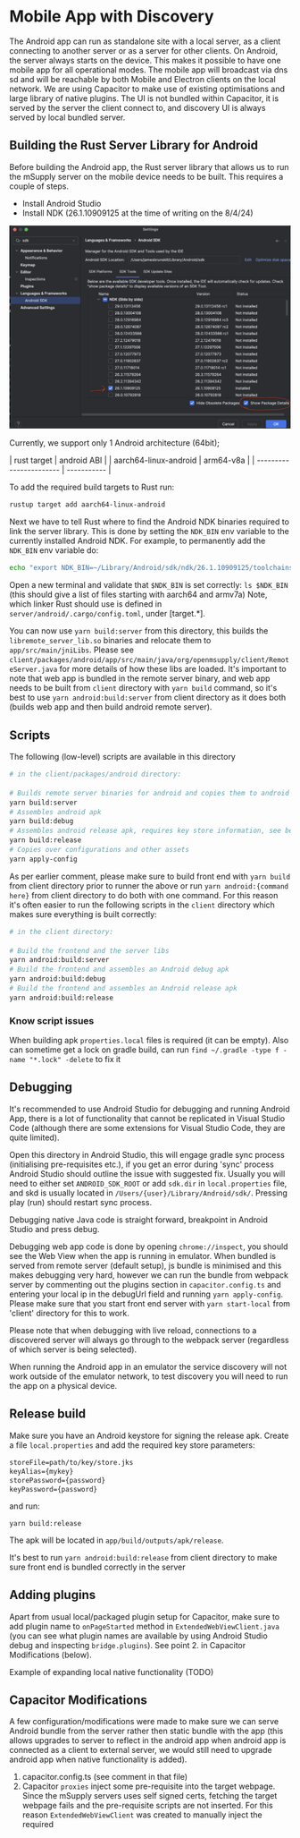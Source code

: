 # Mobile App with Discovery

The Android app can run as standalone site with a local server, as a client connecting to another server or as a server for other clients.
On Android, the server always starts on the device.
This makes it possible to have one mobile app for all operational modes.
The mobile app will broadcast via dns sd and will be reachable by both Mobile and Electron clients on the local network.
We are using Capacitor to make use of existing optimisations and large library of native plugins.
The UI is not bundled within Capacitor, it is served by the server the client connect to, and discovery UI is always served by local bundled server.

## Building the Rust Server Library for Android

Before building the Android app, the Rust server library that allows us to run the mSupply server on the mobile device needs to be built.
This requires a couple of steps.

- Install Android Studio
- Install NDK (26.1.10909125 at the time of writing on the 8/4/24)

![omSupply Android NDK](./doc/omSupply_android_ndk.png)

Currently, we support only 1 Android architecture (64bit);

| rust target             | android ABI |
| aarch64-linux-android   | arm64-v8a   |
| ----------------------- | ----------- |


To add the required build targets to Rust run:

```bash
rustup target add aarch64-linux-android
```

Next we have to tell Rust where to find the Android NDK binaries required to link the server library.
This is done by setting the `NDK_BIN` env variable to the currently installed Android NDK.
For example, to permanently add the `NDK_BIN` env variable do:

```bash
echo "export NDK_BIN=~/Library/Android/sdk/ndk/26.1.10909125/toolchains/llvm/prebuilt/darwin-x86_64/bin/" >> ~/.zshrc
```

Open a new terminal and validate that `$NDK_BIN` is set correctly: `ls $NDK_BIN` (this should give a list of files starting with aarch64 and armv7a)
Note, which linker Rust should use is defined in `server/android/.cargo/config.toml`, under [target.*].

You can now use `yarn build:server` from this directory, this builds the `libremote_server_lib.so` binaries and relocate them to `app/src/main/jniLibs`.
Please see `client/packages/android/app/src/main/java/org/openmsupply/client/RemoteServer.java` for more details of how these libs are loaded.
It's important to note that web app is bundled in the remote server binary, and web app needs to be built from `client` directory with `yarn build` command, so it's best to use `yarn android:build:server` from client directory as it does both (builds web app and then build android remote server).

## Scripts

The following (low-level) scripts are available in this directory

```bash
# in the client/packages/android directory:

# Builds remote server binaries for android and copies them to android package
yarn build:server
# Assembles android apk
yarn build:debug
# Assembles android release apk, requires key store information, see below
yarn build:release
# Copies over configurations and other assets
yarn apply-config
```

As per earlier comment, please make sure to build front end with `yarn build` from client directory prior to runner the above or run `yarn android:{command here}` from client directory to do both with one command.
For this reason it's often easier to run the following scripts in the `client` directory which makes sure everything is built correctly:

```bash
# in the client directory:

# Build the frontend and the server libs
yarn android:build:server
# Build the frontend and assembles an Android debug apk
yarn android:build:debug
# Build the frontend and assembles an Android release apk
yarn android:build:release
```

### Know script issues

When building apk `properties.local` files is required (it can be empty). Also can sometime get a lock on gradle build, can run `find ~/.gradle -type f -name "*.lock" -delete` to fix it

## Debugging

It's recommended to use Android Studio for debugging and running Android App, there is a lot of functionality that cannot be replicated in Visual Studio Code (although there are some extensions for Visual Studio Code, they are quite limited).

Open this directory in Android Studio, this will engage gradle sync process (initialising pre-requisites etc.), if you get an error during 'sync' process Android Studio should outline the issue with suggested fix.
Usually you will need to either set `ANDROID_SDK_ROOT` or add `sdk.dir` in `local.properties` file, and skd is usually located in `/Users/{user}/Library/Android/sdk/`. Pressing play (run) should restart sync process.

Debugging native Java code is straight forward, breakpoint in Android Studio and press debug.

Debugging web app code is done by opening `chrome://inspect`, you should see the Web View when the app is running in emulator. When bundled is served from remote server (default setup), js bundle is minimised and this makes debugging very hard, however we can run the bundle from webpack server by commenting out the plugins section in `capacitor.config.ts` and entering your local ip in the debugUrl field and running `yarn apply-config`. Please make sure that you start front end server with `yarn start-local` from 'client' directory for this to work.

Please note that when debugging with live reload, connections to a discovered server will always go through to the webpack server (regardless of which server is being selected).

When running the Android app in an emulator the service discovery will not work outside of the emulator network, to test discovery you will need to run the app on a physical device.

## Release build

Make sure you have an Android keystore for signing the release apk.
Create a file `local.properties` and add the required key store parameters:

```
storeFile=path/to/key/store.jks
keyAlias={mykey}
storePassword={password}
keyPassword={password}
```

and run:

```
yarn build:release
```

The apk will be located in `app/build/outputs/apk/release`.

It's best to run `yarn android:build:release` from client directory to make sure front end is bundled correctly in the server

## Adding plugins

Apart from usual local/packaged plugin setup for Capacitor, make sure to add plugin name to `onPageStarted` method in `ExtendedWebViewClient.java` (you can see what plugin names are available by using Android Studio debug and inspecting `bridge.plugins`). See point 2. in Capacitor Modifications (below).

Example of expanding local native functionality (TODO)

## Capacitor Modifications

A few configuration/modifications were made to make sure we can serve Android bundle from the server rather then static bundle with the app (this allows upgrades to server to reflect in the android app when android app is connected as a client to external server, we would still need to upgrade android app when native functionality is added).

1. capacitor.config.ts (see comment in that file)
2. Capacitor `proxies` inject some pre-requisite <scripts> into the target webpage.
   Since the mSupply servers uses self signed certs, fetching the target webpage fails and the pre-requisite scripts are not inserted.
   For this reason `ExtendedWebViewClient` was created to manually inject the required <script> tags.
   [Discussion](https://github.com/ionic-team/capacitor/discussions/6166) was made on capacitor github to see if there is another way to overcome this.
3. Base url is loaded manually in `handleOnStart()` method in `NativeApi.java`

## Extra

The cert plugin (`app/src/main/java/org/openmsupply/client/certplugin/CertPlugin.java`) allows the web client to make https request to the remote-server using a self signed certificate. It needs to extend `ExtendedWebViewClient` rather than `WebViewClient` to allow for Capacitor Modification 2. to work.

`RemoteServer.java` is jni mapping to functions defined in `server/android/src/android.rs`, it is started and stopped in `MainActivity.java`

## CAP

Capacitor comes with cli, we mainly use `npx cap copy` (or `yarn apply-config`), this moves bundled assets to app/src/main/assets/public. Usually capacitor would bundle web app within the APK, since we are serving front end bundle with server we don't need to move them (you will not that in capacitor.config.ts `webDir` is pointed to a non-existant directory). Capacitor also moves pre requisites to cordova plugins to that folder, which is automatically injected into served `html`. Another task of `npx cap copy` is to copy configuration files `capacitor.config.ts` is translated to JSON file and moved to app/src/main/assets

`app/src/main/assets/public` directory is typically not committed, but since it's only going to have cordova artifacts, it is in our case (to reduce setup).

`npx cap copy` or `yarn apply-config` should only be run when cordova plugins are added or updated or when updating capacitor.config.ts

When adding plugins - add them to the android package; if they are not here, then `npx cap sync` does not detect them. You should see

```
✔ Updating Android plugins in 2.09ms
[info] Found 3 Capacitor plugins for android:
       @capacitor-community/barcode-scanner@3.0.3
       @capacitor/keyboard@4.1.1
       @capacitor/preferences@4.0.2
[info] Found 1 Cordova plugin for android:
       cordova-plugin-printer@0.8.0
```

with the new plugin showing up under the Cordova or Capacitor plugins sections.
Also, add the plugin to `onPageStarted` in `ExtendedWebViewClient` - see the other plugins for details.
If you require the plugin to be used in other packages, then you can also install in the root, or in individual packages, to make it available for use elsewhere.

You can check the plugins using `npx cap ls` or the configuration generally with `npx cap doctor`

If you are having gradle issues, open the project (packages/android folder) in Android Studio and then click on the "Sync Project with Gradle Files" button in the top right of Android Studio (the icon looks like an elephant).

## Self signed cert SSL security

To avoid an error being thrown by the native web view when the server certificate is self-signed, we override the web view certificate error listener and allow connection when:

- In debug mode
- The connection is local after verifying the certificate against the local `cert.pem` file : this is for discovery or when connecting to a local server
  \*The stored SSL fingerprint matches the server fingerprint

For the above to work we store the SSL fingerprint when we first connect to the server and then check that fingerprint on consecutive connections.
The SSL fingerprint is stored in app data and is associated with the `hardwareId` and `port` of the server.
This works very similar to ssh client, but we associate fingerprint with hardwareId and port instead of domain or ip since local ip can change for the server.

App data would need to be cleared if the local certificate was changed.

## Log files on Android

Go to `browse files` in device manager, then navigate to `data/org.openmsupply.client/files/(log_name).log` to view log, logs that have exceeded the max file size is compressed and saved as a `.gz` zip.
Alternatively when using an emulator, navigate to `data/user/0/org.openmsupply.client/files/(log_name).log`.

## Common Android Studio Errors

### Java

If you get a Java Compatibility error in Android studio during Gradle sync, you can download a new JDK via settings/preferences -> Build, Execution, Deployment -> Build Tools -> Gradle -> (drop down Gradle JDK:), and choose the Java version as per [capacitor.build.gradle](https://github.com/openmsupply/open-msupply/blob/7befca66e757570bcec1eacc58099393e8eba8d0/client/packages/android/app/capacitor.build.gradle#L5).
Then sync the Gradle files via the elephant icon on top right (or File -> Sync Project with Gradle Files).

### AGP

If you get AGP compatibility error in Android Studio during gradle sync, you will need to update your Android Studio version.

### Failed to find/build :capacitor

Run `npx cap sync` from android directory
